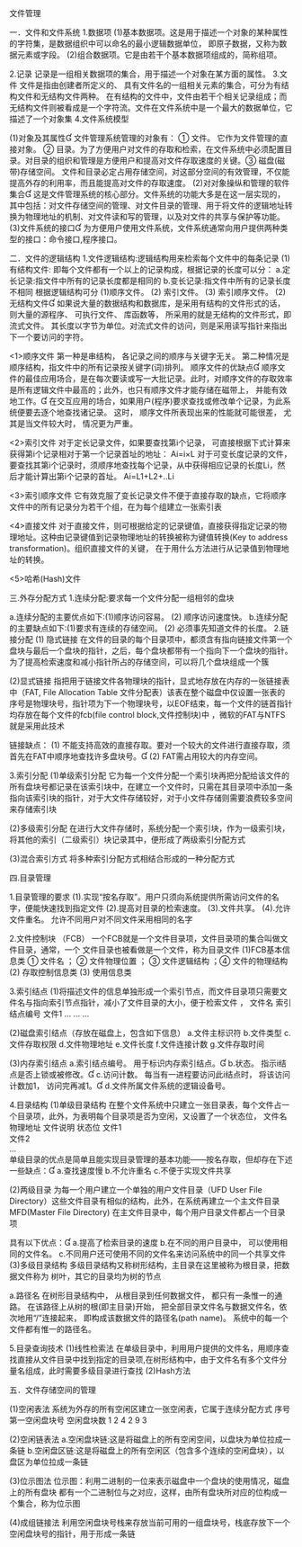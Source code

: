 文件管理

一．文件和文件系统
1.数据项 
(1)基本数据项。这是用于描述一个对象的某种属性的字符集，是数据组织中可以命名的最小逻辑数据单位， 即原子数据，又称为数据元素或字段。
(2)组合数据项。它是由若干个基本数据项组成的，简称组项。

2.记录
记录是一组相关数据项的集合，用于描述一个对象在某方面的属性。
3.文件
文件是指由创建者所定义的、 具有文件名的一组相关元素的集合，可分为有结构文件和无结构文件两种。 在有结构的文件中，文件由若干个相关记录组成；而无结构文件则被看成是一个字符流。文件在文件系统中是一个最大的数据单位，它描述了一个对象集
4.文件系统模型

(1)对象及其属性
     文件管理系统管理的对象有： ① 文件。 它作为文件管理的直接对象。 ② 目录。为了方便用户对文件的存取和检索，在文件系统中必须配置目录。对目录的组织和管理是方便用户和提高对文件存取速度的关键。③ 磁盘(磁带)存储空间。 文件和目录必定占用存储空间，对这部分空间的有效管理，不仅能提高外存的利用率，而且能提高对文件的存取速度。 
(2)对对象操纵和管理的软件集合
     这是文件管理系统的核心部分。文件系统的功能大多是在这一层实现的，其中包括：对文件存储空间的管理、对文件目录的管理、用于将文件的逻辑地址转换为物理地址的机制、对文件读和写的管理，以及对文件的共享与保护等功能。
(3)文件系统的接口
     为方便用户使用文件系统，文件系统通常向用户提供两种类型的接口：命令接口,程序接口。 


二．文件的逻辑结构
1.文件逻辑结构:逻辑结构用来检索每个文件中的每条记录
(1)有结构文件:
即每个文件都有一个以上的记录构成，根据记录的长度可以分：
a.定长记录:指文件中所有的记录长度都是相同的
b.变长记录:指文件中所有的记录长度不相同
根据逻辑结构可分
(1)顺序文件。 (2) 索引文件。 (3) 索引顺序文件。 
(2)无结构文件
   如果说大量的数据结构和数据库，是采用有结构的文件形式的话，则大量的源程序、 可执行文件、 库函数等， 所采用的就是无结构的文件形式，即流式文件。 其长度以字节为单位。对流式文件的访问，则是采用读写指针来指出下一个要访问的字符。

<1>顺序文件
第一种是串结构， 各记录之间的顺序与关键字无关。 
        第二种情况是顺序结构，指文件中的所有记录按关键字(词)排列。
顺序文件的优缺点 
顺序文件的最佳应用场合，是在每次要读或写一大批记录。此时，对顺序文件的存取效率是所有逻辑文件中最高的；此外，也只有顺序文件才能存储在磁带上， 并能有效地工作。	在交互应用的场合，如果用户(程序)要求查找或修改单个记录，为此系统便要去逐个地查找诸记录。 这时， 顺序文件所表现出来的性能就可能很差， 尤其是当文件较大时， 情况更为严重。

<2>索引文件
对于定长记录文件，如果要查找第i个记录， 可直接根据下式计算来获得第i个记录相对于第一个记录首址的地址：
 				 Ai=i×L
       	对于可变长度记录的文件，要查找其第i个记录时，须顺序地查找每个记录，从中获得相应记录的长度Li，然后才能计算出第i个记录的首址。
Ai=L1+L2+..Li

<3>索引顺序文件
它有效克服了变长记录文件不便于直接存取的缺点，它将顺序文件中的所有记录分为若干个组，在为每个组建立一张索引表 


<4>直接文件
对于直接文件，则可根据给定的记录键值，直接获得指定记录的物理地址。这种由记录键值到记录物理地址的转换被称为键值转换(Key to address transformation)。组织直接文件的关键， 在于用什么方法进行从记录值到物理地址的转换。 

<5>哈希(Hash)文件

三.外存分配方式
1.连续分配:要求每一个文件分配一组相邻的盘块

a.连续分配的主要优点如下:(1)顺序访问容易。 (2) 顺序访问速度快。 
b.连续分配的主要缺点如下:(1)要求有连续的存储空间。 (2) 必须事先知道文件的长度。
2.链接分配
(1) 隐式链接
在文件的目录的每个目录项中，都须含有指向链接文件第一个盘块与最后一个盘块的指针，之后，每个盘块都带有一个指向下一个盘块的指针。为了提高检索速度和减小指针所占的存储空间，可以将几个盘块组成一个簇 


(2)显式链接
指把用于链接文件各物理块的指针，显式地存放在内存的一张链接表中（FAT, File Allocation Table 文件分配表）该表在整个磁盘中仅设置一张表的序号是物理块号，指针项为下一个物理块号，以EOF结束，每一个文件的链首指针均存放在每个文件的fcb(file control block,文件控制块)中 ，微软的FAT与NTFS就是采用此技术

链接缺点：
     (1) 不能支持高效的直接存取。要对一个较大的文件进行直接存取，须首先在FAT中顺序地查找许多盘块号。
     (2) FAT需占用较大的内存空间。 

3.索引分配
(1)单级索引分配
它为每一个文件分配一个索引块再把分配给该文件的所有盘块号都记录在该索引块中，在建立一个文件时，只需在其目录项中添加一条指向该索引块的指针，对于大文件存储较好，对于小文件存储则需要浪费较多空间来存储索引块

(2)多级索引分配
在进行大文件存储时，系统分配一个索引块，作为一级索引块，将其他的索引（二级索引）块记录其中，便形成了两级索引分配方式

(3)混合索引方式
将多种索引分配方式相结合形成的一种分配方式 


四.目录管理 

1.目录管理的要求
(1).实现“按名存取”。用户只须向系统提供所需访问文件的名字，便能快速找到指定文件 
(2).提高对目录的检索速度。 
(3).文件共享。 
(4).允许文件重名。 允许不同用户对不同文件采用相同的名字

2.文件控制块 （FCB）
一个FCB就是一个文件目录项，文件目录项的集合叫做文件目录，通常，一个
文件目录也被看做是一个文件，称为目录文件
(1)FCB基本信息类 
① 文件名 ； ② 文件物理位置 ； ③ 文件逻辑结构 ；④ 文件的物理结构 
(2) 存取控制信息类 
(3) 使用信息类 

3.索引结点
(1)将描述文件的信息单独形成一个索引节点，而文件目录项只需要文件名与指向索引节点指针，减小了文件目录的大小，便于检索文件 ，
文件名	索引结点编号
文件1	...
...	...

(2)磁盘索引结点（存放在磁盘上，包含如下信息）
a.文件主标识符 b.文件类型 c.文件存取权限 d.文件物理地址 e.文件长度 
f.文件连接计数 g.文件存取时间

(3)内存索引结点 
a.索引结点编号。 用于标识内存索引结点。
b.状态。 指示i结点是否上锁或被修改。
c.访问计数。 每当有一进程要访问此i结点时， 将该访问计数加1， 访问完再减1。	d.文件所属文件系统的逻辑设备号。

4.目录结构
(1)单级目录结构
在整个文件系统中只建立一张目录表，每个文件占一个目录项，此外，为表明每个目录项是否为空闲，又设置了一个状态位，
文件名	物理地址	文件说明	状态位
文件1			
文件2			
...			
单级目录的优点是简单且能实现目录管理的基本功能——按名存取，但却存在下述一些缺点：
     a.查找速度慢 
     b.不允许重名 
     c.不便于实现文件共享 

(2)两级目录
为每一个用户建立一个单独的用户文件目录（UFD User File Directory）这些文件目录有相似的结构，此外，在系统再建立一个主文件目录MFD(Master File Directory) 在主文件目录中，每个用户目录文件都占一个目录项

具有以下优点：
a.提高了检索目录的速度 
b.在不同的用户目录中， 可以使用相同的文件名。 
c.不同用户还可使用不同的文件名来访问系统中的同一个共享文件 
(3)多级目录结构
多级目录结构又称树形结构，主目录在这里被称为根目录，把数据文件称为
树叶，其它的目录均为树的节点



a.路径名 
     在树形目录结构中， 从根目录到任何数据文件， 都只有一条惟一的通路。 在该路径上从树的根(即主目录)开始， 把全部目录文件名与数据文件名，依次地用“/”连接起来， 即构成该数据文件的路径名(path name)。 系统中的每一个文件都有惟一的路径名。

5.目录查询技术
(1)线性检索法
在单级目录中，利用用户提供的文件名，用顺序查找直接从文件目录中找到指定的目录项,在树形结构中，由于文件名有多个文件分量名组成，此时需要多级目录进行查找
(2)Hash方法


五．文件存储空间的管理

(1)空闲表法
系统为外存的所有空闲区建立一张空闲表，它属于连续分配方式 
序号	第一空闲盘块号	空闲盘块数
1	2	4
2	9	3

(2)空闲链表法 
a.空闲盘块链:这是将磁盘上的所有空闲空间，以盘块为单位拉成一条链
b.空闲盘区链:这是将磁盘上的所有空闲区（包含多个连续的空闲盘块），以
盘区为单位拉成一条链

(3)位示图法
位示图：利用二进制的一位来表示磁盘中一个盘块的使用情况，磁盘上的所有盘块
都有一个二进制位与之对应，这样，由所有盘块所对应的位构成一个集合，称为位示图


(4)成组链接法
利用空闲盘块号栈来存放当前可用的一组盘块号，栈底存放下一个空闲盘块号的指针，用于形成一条链
